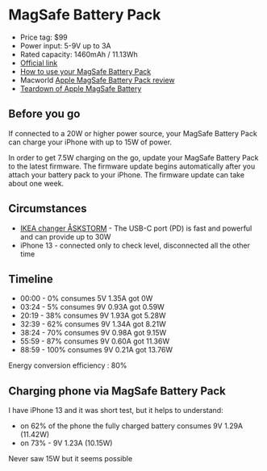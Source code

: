 # MagSafe Battery Pack

* Price tag: $99
* Power input: 5-9V up to 3A
* Rated capacity: 1460mAh / 11.13Wh
* [Official link](https://www.apple.com/shop/product/MJWY3AM/A/magsafe-battery-pack)
* [How to use your MagSafe Battery Pack](https://support.apple.com/en-us/HT212174)
* Macworld [Apple MagSafe Battery Pack review](https://www.macworld.com/article/668186/apple-magsafe-battery-pack-review.html)
* [Teardown of Apple MagSafe Battery](https://www.chargerlab.com/latest-teardown-of-apple-magsafe-battery-pack-for-iphone-12-series-2/)

## Before you go

If connected to a 20W or higher power source, your MagSafe Battery Pack can charge your iPhone with up to 15W of power.

In order to get 7.5W charging on the go, update your MagSafe Battery Pack to the latest firmware. The firmware update begins automatically after you attach your battery pack to your iPhone. The firmware update can take about one week.

## Circumstances 

* [IKEA changer ÅSKSTORM](https://www.ikea.com/us/en/p/askstorm-40w-usb-charger-dark-gray-80461200/) - The USB-C port (PD) is fast and powerful and can provide up to 30W
* iPhone 13 - connected only to check level, disconnected all the other time

## Timeline

* 00:00 - 0% consumes 5V 1.35A got 0W
* 03:24 - 5% consumes 9V 0.93A got 0.59W
* 20:19 - 38% consumes 9V 1.93A got 5.28W
* 32:39 - 62% consumes 9V 1.34A got 8.21W
* 38:24 - 70% consumes 9V 0.98A got 9.15W
* 55:59 - 87% consumes 9V 0.60A got 11.36W
* 88:59 - 100% consumes 9V 0.21A got 13.76W

Energy conversion efficiency : 80%

## Charging phone via MagSafe Battery Pack

I have iPhone 13 and it was short test, but it helps to understand:
* on 62% of the phone the fully charged battery consumes 9V 1.29A (11.42W)
* on 73% - 9V 1.23A (10.15W)

Never saw 15W but it seems possible
